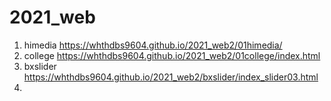 # 2021_web

1. himedia https://whthdbs9604.github.io/2021_web2/01himedia/
2. college https://whthdbs9604.github.io/2021_web2/01college/index.html
3. bxslider https://whthdbs9604.github.io/2021_web2/bxslider/index_slider03.html
4.
